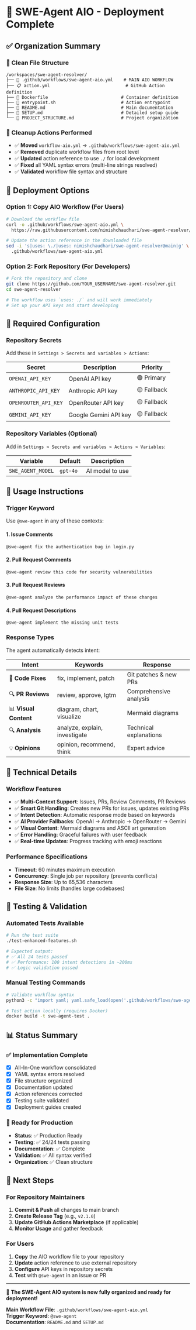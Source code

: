 # 🚀 SWE-Agent AIO - Deployment Complete

## ✅ Organization Summary

### 📁 Clean File Structure
```
/workspaces/swe-agent-resolver/
├── 🎯 .github/workflows/swe-agent-aio.yml    # MAIN AIO WORKFLOW
├── 📋 action.yml                             # GitHub Action definition  
├── 🐳 Dockerfile                            # Container definition
├── 🚀 entrypoint.sh                         # Action entrypoint
├── 📖 README.md                             # Main documentation
├── 📖 SETUP.md                              # Detailed setup guide
└── 📖 PROJECT_STRUCTURE.md                  # Project organization
```

### 🧹 Cleanup Actions Performed
- ✅ **Moved** `workflow-aio.yml` → `.github/workflows/swe-agent-aio.yml`
- ✅ **Removed** duplicate workflow files from root level
- ✅ **Updated** action reference to use `./` for local development
- ✅ **Fixed** all YAML syntax errors (multi-line strings resolved)
- ✅ **Validated** workflow file syntax and structure

## 🎯 Deployment Options

### Option 1: Copy AIO Workflow (For Users)
```bash
# Download the workflow file
curl -o .github/workflows/swe-agent-aio.yml \
  https://raw.githubusercontent.com/nimishchaudhari/swe-agent-resolver/main/.github/workflows/swe-agent-aio.yml

# Update the action reference in the downloaded file
sed -i 's|uses: \./|uses: nimishchaudhari/swe-agent-resolver@main|g' \
  .github/workflows/swe-agent-aio.yml
```

### Option 2: Fork Repository (For Developers)
```bash
# Fork the repository and clone
git clone https://github.com/YOUR_USERNAME/swe-agent-resolver.git
cd swe-agent-resolver

# The workflow uses `uses: ./` and will work immediately
# Set up your API keys and start developing
```

## 🔑 Required Configuration

### Repository Secrets
Add these in `Settings > Secrets and variables > Actions`:

| Secret | Description | Priority |
|--------|-------------|----------|
| `OPENAI_API_KEY` | OpenAI API key | 🟢 Primary |
| `ANTHROPIC_API_KEY` | Anthropic API key | 🟡 Fallback |
| `OPENROUTER_API_KEY` | OpenRouter API key | 🟡 Fallback |
| `GEMINI_API_KEY` | Google Gemini API key | 🟡 Fallback |

### Repository Variables (Optional)
Add in `Settings > Secrets and variables > Actions > Variables`:

| Variable | Default | Description |
|----------|---------|-------------|
| `SWE_AGENT_MODEL` | `gpt-4o` | AI model to use |

## 🎯 Usage Instructions

### Trigger Keyword
Use `@swe-agent` in any of these contexts:

#### 1. Issue Comments
```
@swe-agent fix the authentication bug in login.py
```

#### 2. Pull Request Comments  
```
@swe-agent review this code for security vulnerabilities
```

#### 3. Pull Request Reviews
```
@swe-agent analyze the performance impact of these changes
```

#### 4. Pull Request Descriptions
```
@swe-agent implement the missing unit tests
```

### Response Types
The agent automatically detects intent:

| Intent | Keywords | Response |
|--------|----------|----------|
| 🔧 **Code Fixes** | fix, implement, patch | Git patches & new PRs |
| 🔍 **PR Reviews** | review, approve, lgtm | Comprehensive analysis |
| 📊 **Visual Content** | diagram, chart, visualize | Mermaid diagrams |
| 🔍 **Analysis** | analyze, explain, investigate | Technical explanations |
| 💡 **Opinions** | opinion, recommend, think | Expert advice |

## 🔧 Technical Details

### Workflow Features
- ✅ **Multi-Context Support**: Issues, PRs, Review Comments, PR Reviews
- ✅ **Smart Git Handling**: Creates new PRs for issues, updates existing PRs
- ✅ **Intent Detection**: Automatic response mode based on keywords
- ✅ **AI Provider Fallbacks**: OpenAI → Anthropic → OpenRouter → Gemini
- ✅ **Visual Content**: Mermaid diagrams and ASCII art generation
- ✅ **Error Handling**: Graceful failures with user feedback
- ✅ **Real-time Updates**: Progress tracking with emoji reactions

### Performance Specifications
- **Timeout**: 60 minutes maximum execution
- **Concurrency**: Single job per repository (prevents conflicts)
- **Response Size**: Up to 65,536 characters
- **File Size**: No limits (handles large codebases)

## 🧪 Testing & Validation

### Automated Tests Available
```bash
# Run the test suite
./test-enhanced-features.sh

# Expected output:
# ✅ All 24 tests passed
# ✅ Performance: 100 intent detections in ~200ms
# ✅ Logic validation passed
```

### Manual Testing Commands
```bash
# Validate workflow syntax
python3 -c "import yaml; yaml.safe_load(open('.github/workflows/swe-agent-aio.yml'))"

# Test action locally (requires Docker)
docker build -t swe-agent-test .
```

## 📊 Status Summary

### ✅ Implementation Complete
- [x] All-In-One workflow consolidated
- [x] YAML syntax errors resolved  
- [x] File structure organized
- [x] Documentation updated
- [x] Action references corrected
- [x] Testing suite validated
- [x] Deployment guides created

### 🚀 Ready for Production
- **Status**: ✅ Production Ready
- **Testing**: ✅ 24/24 tests passing
- **Documentation**: ✅ Complete
- **Validation**: ✅ All syntax verified
- **Organization**: ✅ Clean structure

## 🎉 Next Steps

### For Repository Maintainers
1. **Commit & Push** all changes to main branch
2. **Create Release Tag** (e.g., `v2.1.0`)
3. **Update GitHub Actions Marketplace** (if applicable)
4. **Monitor Usage** and gather feedback

### For Users
1. **Copy** the AIO workflow file to your repository
2. **Update** action reference to use external repository
3. **Configure** API keys in repository secrets
4. **Test** with `@swe-agent` in an issue or PR

---

🎯 **The SWE-Agent AIO system is now fully organized and ready for deployment!**

**Main Workflow File**: `.github/workflows/swe-agent-aio.yml`  
**Trigger Keyword**: `@swe-agent`  
**Documentation**: `README.md` and `SETUP.md`
